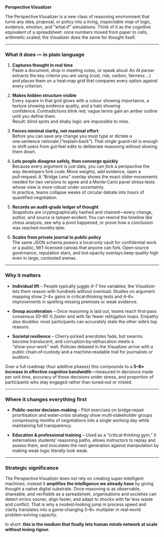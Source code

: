 **Perspective Visualizer**

The Perspective Visualizer is a new class of reasoning environment that turns any idea, proposal, or policy into a _living, inspectable map_ of logic, evidence, emotion, and “what‑if” simulations. Think of it as the cognitive equivalent of a spreadsheet: once numbers moved from paper to cells, arithmetic scaled; the Visualizer does the same for thought itself.

---

### What it does — in plain language

1. **Captures thought in real time**  
    Paste a document, drop in meeting notes, or speak aloud. An AI parser extracts the key _criteria_ you are using (cost, risk, carbon, fairness …) and places them on a heat‑map grid that compares every option against every criterion.
    
2. **Makes hidden structure visible**  
    Every square in that grid glows with a colour showing importance, a texture showing evidence quality, and a halo showing confidence. Contradictions blink red; vague terms gain an amber outline until you define them.  
    Result: blind spots and shaky logic are impossible to miss.
    
3. **Forces minimal clarity, not maximal effort**  
    Before you can save any change you must type or dictate a one‑sentence rationale (“explain‑back”). That single guard‑rail is enough to shift users from gut‐feel edits to deliberate reasoning without slowing them down.
    
4. **Lets people disagree safely, then converge quickly**  
    Because every argument is just data, you can _fork_ a perspective the way developers fork code. Move weights, add evidence, open a pull‑request. A “Bridge Lens” overlay shows the exact slider‑movements needed for two versions to agree and a Monte‑Carlo panel stress‑tests whose view is more robust under uncertainty.  
    In practice, teams collapse weeks of circular debate into hours of quantified negotiation.
    
5. **Records an audit‑grade ledger of thought**  
    Snapshots are cryptographically hashed and chained—every change, author, and source is tamper‑evident. You can rewind the timeline like chess analysis, see why a pivot happened, or prove how a conclusion was reached months later.
    
6. **Scales from private journal to public policy**  
    The same JSON schema powers a local‑only vault for confidential work or a public, MIT‑licensed canvas that anyone can fork. Open‑source governance, reputation stars, and bot‑opacity overlays keep quality high even in large, contested arenas.
    

---

### Why it matters

- **Individual lift** – People typically juggle 4–7 live variables; the Visualizer lets them reason with hundreds without overload. Studies on argument mapping show 2–4× gains in critical‑thinking tests and 4–6× improvements in spotting missing premises or weak evidence.
    
- **Group acceleration** – Once reasoning is laid out, teams reach first‑pass consensus _50–80 % faster_ and with far fewer relitigation loops. Empathy also doubles: most participants can accurately state the other side’s top reasons.
    
- **Societal resilience** – Cherry‑picked anecdotes fade, bot swarms become translucent, and corruption‑by‑obfuscation meets a “show‑your‑work” wall. Policies debated in the Visualizer arrive with a public chain‑of‑custody and a machine‑readable trail for journalists or auditors.
    

Over a full roadmap (four additive phases) this compounds to a **5–8× increase in effective cognitive bandwidth**—measured in decisions made per unit time, accuracy of those decisions under stress, and proportion of participants who stay engaged rather than tuned‑out or misled.

---

### Where it changes everything first

- **Public‑sector decision‑making** – Pilot exercises on bridge‑repair prioritisation and water‑crisis strategy show multi‑stakeholder groups compressing months of negotiations into a single working day while maintaining full transparency.
    
- **Education & professional training** – Used as a “critical‑thinking gym,” it externalises students’ reasoning paths, allows instructors to replay and assess them, and inoculates the next generation against manipulation by making weak logic literally look weak.
    

---

### Strategic significance

The Perspective Visualizer does not rely on creating super‑intelligent machines; instead it **amplifies the intelligence we already have** by giving thought a native digital substrate. Once reasoning is as observable, shareable, and verifiable as a spreadsheet, organisations and societies can detect errors sooner, align faster, and adapt to shocks with far less waste and conflict. That is why a modest‑looking jump in process speed and clarity translates into a game‑changing 5–8× multiplier in real‑world problem‑solving capacity.

In short: **this is the medium that finally lets human minds network at scale without losing rigour.**
